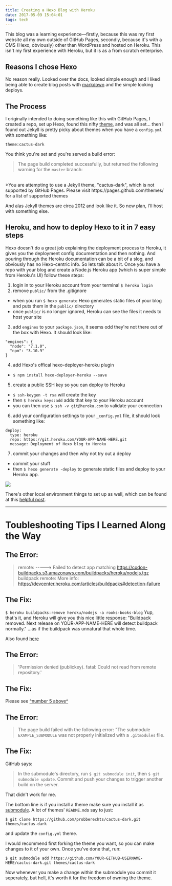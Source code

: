 ```yaml
---
title: Creating a Hexo Blog with Heroku
date: 2017-05-09 15:04:01
tags: tech
---
```


This blog was a learning experience––firstly, because this was my first website all my own outside of GitHub Pages, secondly, because it's with a CMS (Hexo, obviously) other than WordPress and hosted on Heroku. This isn't my first experience with Heroku, but it is as a from scratch enterprise.

## Reasons I chose Hexo

No reason really. Looked over the docs, looked simple enough and I liked being able to create blog posts with [markdown](https://github.com/adam-p/markdown-here/wiki/Markdown-Cheatsheet) and the simple looking deploys.

## The Process

I originally intended to doing something like this with GitHub Pages, I created a repo, set up Hexo, found this nifty [theme](https://github.com/probberechts/cactus-dark), and was all set... then I found out Jekyll is pretty picky about themes when you have a `config.yml` with something like:
```
theme:cactus-dark
```
You think you're set and you're served a build error:
>The page build completed successfully, but returned the following warning for the `master` branch:
<br />
>You are attempting to use a Jekyll theme, "cactus-dark", which is not supported by GitHub Pages. Please visit https://pages.github.com/themes/ for a list of supported themes

And alas Jekyll themes are circa 2012 and look like it. So new plan, I'll host with something else.

## Heroku, and how to deploy Hexo to it in 7 easy steps

Hexo doesn't do a great job explaining the deployment process to Heroku, it gives you the deployment config documentation and then nothing. And pouring through the Heroku documentation can be a bit of a slog, and obviously has no Hexo-centric info. So lets talk about it. Once you have a repo with your blog and create a Node.js Heroku app (which is super simple from Heroku's UI) follow these steps:
1. login in to your Heroku account from your terminal `$ heroku login`
2. remove `public/` from the .gitignore
  + when you run `$ hexo generate` Hexo generates static files of your blog and puts them in the `public/` directory
  + once `public/` is no longer ignored, Heroku can see the files it needs to host your site
3. add `engines` to your `package.json`, it seems odd they're not there out of the box with Hexo. It should look like:
```
"engines": {
  "node": "7.1.0",
  "npm": "3.10.9"
}
```
4. add Hexo's offical hexo-deployer-heroku plugin
  + `$ npm install hexo-deployer-heroku --save`
5. <span id="number5"></span>create a public SSH key so you can deploy to Heroku
  + `$ ssh-keygen -t rsa` will create the key
  + then `$ heroku keys:add` adds that key to your Heroku account
  + you can then use `$ ssh -v git@heroku.com` to validate your connection
6. add your configuration settings to your `_config.yml` file, it should look something like:
```
deploy:
  type: heroku
  repo: https://git.heroku.com/YOUR-APP-NAME-HERE.git
  message: Deployment of Hexo blog to Heroku
```
7. commit your changes and then why not try out a deploy
  + commit your stuff
  + then `$ hexo generate -deploy` to generate static files and deploy to your Heroku app.

![](/images/brad-dance2.gif)

There's other local environment things to set up as well, which can be found at this [helpful post](http://www.graymatterdeveloper.com/2016/01/05/setting-up/).

***

# Toubleshooting Tips I Learned Along the Way
## The Error:
>remote: -----> Failed to detect app matching https://codon-buildpacks.s3.amazonaws.com/buildpacks/heroku/nodejs.tgz buildpack
remote:        More info: https://devcenter.heroku.com/articles/buildpacks#detection-failure

## The Fix:
`$ heroku buildpacks:remove heroku/nodejs -a rooks-books-blog`
Yup, that's it, and Heroku will give you this nice little response:
"Buildpack removed. Next release on YOUR-APP-NAME-HERE will detect buildpack normally." ...as if the buildpack was unnatural that whole time.

Also found [here](https://github.com/hexojs/hexo-deployer-heroku/issues/2)
<br />
## The Error:
>'Permission denied (publickey). fatal: Could not read from remote repository.'

## The Fix:
Please see [^number 5 above^](#number5)
<br />
## The Error:
>The page build failed with the following error:
"The submodule `EXAMPLE_SUBMODULE` was not properly initialized with a `.gitmodules` file.

## The Fix:
GitHub says:
>In the submodule's directory, run `$ git submodule init`, then `$ git submodule update`.
Commit and push your changes to trigger another build on the server.

That didn't work for me.

The bottom line is if you install a theme make sure you install it as [submodule](https://git-scm.com/book/en/v2/Git-Tools-Submodules). A lot of themes' `README.md`s say to just:
```
$ git clone https://github.com/probberechts/cactus-dark.git themes/cactus-dark
```
and update the `config.yml` theme.

I would recommend first forking the theme you want, so you can make changes to it of your own. Once you've done that, run:
```
$ git submodule add https://github.com/YOUR-GITHUB-USERNAME-HERE/cactus-dark.git themes/cactus-dark
```
Now whenever you make a change within the submodule you commit it seperately, but hell, it's worth it for the freedom of owning the theme.
